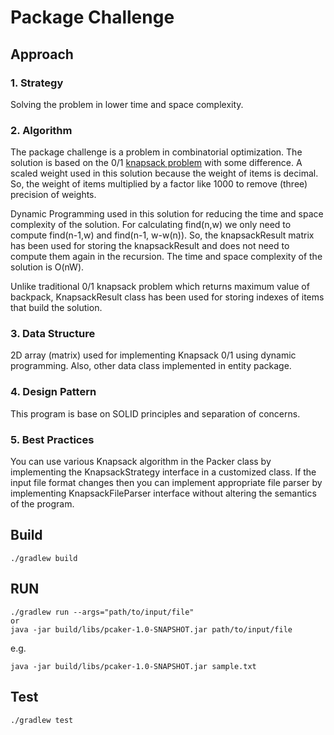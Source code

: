# Package Challenge

## Approach

### 1. Strategy
Solving the problem in lower time and space complexity.


### 2. Algorithm
The package challenge is a problem in combinatorial optimization. The solution is based on the 0/1 [knapsack problem](https://en.wikipedia.org/wiki/Knapsack_problem) with some difference.  A scaled weight used in this solution because the weight of items is decimal. So, the weight of items multiplied by a factor like 1000 to remove (three) precision of weights. 

Dynamic Programming used in this solution for reducing the time and space complexity of the solution. For calculating find(n,w) we only need to compute find(n-1,w) and find(n-1, w-w(n)). So, the knapsackResult matrix has been used for storing the knapsackResult and does not need to compute them again in the recursion. The time and space complexity of the solution is O(nW).

Unlike traditional 0/1 knapsack problem which returns maximum value of backpack, KnapsackResult class has been used for storing indexes of items that build the solution.

### 3. Data Structure

2D array (matrix) used for implementing Knapsack 0/1 using dynamic programming. Also, other data class implemented in entity package.

### 4. Design Pattern
This program is base on SOLID principles and separation of concerns.

### 5. Best Practices
You can use various Knapsack algorithm in the Packer class by implementing the KnapsackStrategy interface in a customized class. 
If the input file format changes then you can implement appropriate file parser by implementing KnapsackFileParser interface without altering the semantics of the program.

## Build

    ./gradlew build
    
## RUN

    ./gradlew run --args="path/to/input/file"
    or
    java -jar build/libs/pcaker-1.0-SNAPSHOT.jar path/to/input/file

e.g.
    
    java -jar build/libs/pcaker-1.0-SNAPSHOT.jar sample.txt
    
## Test

    ./gradlew test        
